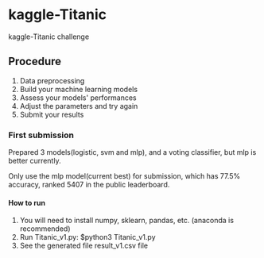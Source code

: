 # kaggle-Titanic
kaggle-Titanic challenge

## Procedure
1. Data preprocessing
2. Build your machine learning models
3. Assess your models' performances
4. Adjust the parameters and try again
5. Submit your results

### First submission
Prepared 3 models(logistic, svm and mlp), and a voting classifier, but mlp is better currently.

Only use the mlp model(current best) for submission, which has 77.5% accuracy, ranked 5407 in the public leaderboard.

#### How to run
1. You will need to install numpy, sklearn, pandas, etc. (anaconda is recommended)
2. Run Titanic_v1.py: $python3 Titanic_v1.py
3. See the generated file result_v1.csv file